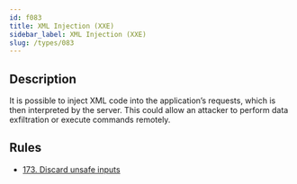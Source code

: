 ```yaml
---
id: f083
title: XML Injection (XXE)
sidebar_label: XML Injection (XXE)
slug: /types/083
---
```


## Description

It is possible to inject XML code into the application’s requests,
which is then interpreted by the server.
This could allow an attacker to perform data exfiltration
or execute commands remotely.

## Rules

- [173. Discard unsafe inputs](/criteria/source/173)
